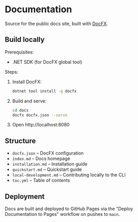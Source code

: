 # Documentation

Source for the public docs site, built with [DocFX](https://dotnet.github.io/docfx/).

## Build locally

Prerequisites:
- .NET SDK (for DocFX global tool)

Steps:
1. Install DocFX:
   ```bash
   dotnet tool install -g docfx
   ```
2. Build and serve:
   ```bash
   cd docs
   docfx docfx.json --serve
   ```
3. Open http://localhost:8080

## Structure

- `docfx.json` – DocFX configuration
- `index.md` – Docs homepage
- `installation.md` – Installation guide
- `quickstart.md` – Quickstart guide
- `local-development.md` – Contributing locally to the CLI
- `toc.yml` – Table of contents

## Deployment

Docs are built and deployed to GitHub Pages via the "Deploy Documentation to Pages" workflow on pushes to `main`.
